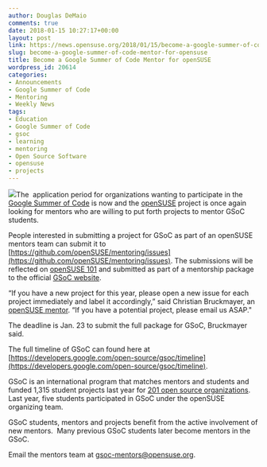 ```yaml
---
author: Douglas DeMaio
comments: true
date: 2018-01-15 10:27:17+00:00
layout: post
link: https://news.opensuse.org/2018/01/15/become-a-google-summer-of-code-mentor-for-opensuse/
slug: become-a-google-summer-of-code-mentor-for-opensuse
title: Become a Google Summer of Code Mentor for openSUSE
wordpress_id: 20614
categories:
- Announcements
- Google Summer of Code
- Mentoring
- Weekly News
tags:
- Education
- Google Summer of Code
- gsoc
- learning
- mentoring
- Open Source Software
- opensuse
- projects
---
```


![](https://upload.wikimedia.org/wikipedia/commons/thumb/1/1e/GSoC.png/220px-GSoC.png)The  application period for organizations wanting to participate in the [Google Summer of Code](https://summerofcode.withgoogle.com/) is now and the [openSUSE](https://www.opensuse.org/) project is once again looking for mentors who are willing to put forth projects to mentor GSoC students.

People interested in submitting a project for GSoC as part of an openSUSE mentors team can submit it to [https://github.com/openSUSE/mentoring/issues](https://github.com/openSUSE/mentoring/issues). The submissions will be reflected on [openSUSE 101](http://101.opensuse.org/) and submitted as part of a mentorship package to the official [GSoC website](https://developers.google.com/open-source/gsoc/).

“If you have a new project for this year, please open a new issue for each project immediately and label it accordingly,” said Christian Bruckmayer, an [openSUSE mentor](http://101.opensuse.org/). “If you have a potential project, please email us ASAP."

The deadline is Jan. 23 to submit the full package for GSoC, Bruckmayer said.

The full timeline of GSoC can found here at [https://developers.google.com/open-source/gsoc/timeline](https://developers.google.com/open-source/gsoc/timeline).

GSoC is an international program that matches mentors and students and funded 1,315 student projects last year for [201 open source organizations](https://summerofcode.withgoogle.com/organizations/). Last year, five students participated in GSoC under the openSUSE organizing team.

GSoC students, mentors and projects benefit from the active involvement of new mentors.  Many previous GSoC students later become mentors in the GSoC.

Email the mentors team at [gsoc-mentors@opensuse.org](mailto:gsoc-mentors@opensuse.org).
